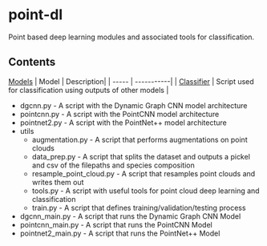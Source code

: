 # point-dl
Point based deep learning modules and associated tools for classification.

Contents
----
[Models](https://github.com/Brent-Murray/point-dl/tree/main/models)
| Model | Description|
| ----- | -----------|
| [Classifier](https://github.com/Brent-Murray/point-dl/blob/main/models/classifier.py) | Script used for classification using outputs of other models |
  * dgcnn.py - A script with the Dynamic Graph CNN model architecture
  * pointcnn.py - A script with the PointCNN model architecture
  * pointnet2.py - A script with the PointNet++ model architecture
* utils
  * augmentation.py - A script that performs augmentations on point clouds
  * data_prep.py - A script that splits the dataset and outputs a pickel and csv of the filepaths and species composition
  * resample_point_cloud.py - A script that resamples point clouds and writes them out
  * tools.py - A script with useful tools for point cloud deep learning and classification
  * train.py - A script that defines training/validation/testing process
* dgcnn_main.py - A script that runs the Dynamic Graph CNN Model
* pointcnn_main.py - A script that runs the PointCNN Model
* pointnet2_main.py - A script that runs the PointNet++ Model
